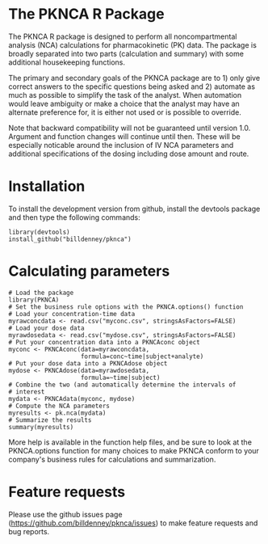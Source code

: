 The PKNCA R Package
=====

The PKNCA R package is designed to perform all noncompartmental
analysis (NCA) calculations for pharmacokinetic (PK) data.  The
package is broadly separated into two parts (calculation and summary)
with some additional housekeeping functions.

The primary and secondary goals of the PKNCA package are to 1) only
give correct answers to the specific questions being asked and 2)
automate as much as possible to simplify the task of the analyst. When
automation would leave ambiguity or make a choice that the analyst may
have an alternate preference for, it is either not used or is possible
to override.

Note that backward compatibility will not be guaranteed until version
1.0.  Argument and function changes will continue until then.  These
will be especially noticable around the inclusion of IV NCA parameters
and additional specifications of the dosing including dose amount and
route.

# Installation

To install the development version from github, install the devtools
package and then type the following commands:

    library(devtools)
    install_github("billdenney/pknca")

# Calculating parameters

    # Load the package
    library(PKNCA)
    # Set the business rule options with the PKNCA.options() function
    # Load your concentration-time data
    myrawconcdata <- read.csv("myconc.csv", stringsAsFactors=FALSE)
    # Load your dose data
    myrawdosedata <- read.csv("mydose.csv", stringsAsFactors=FALSE)
    # Put your concentration data into a PKNCAconc object
    myconc <- PKNCAconc(data=myrawconcdata,
                        formula=conc~time|subject+analyte)
    # Put your dose data into a PKNCAdose object
    mydose <- PKNCAdose(data=myrawdosedata,
                        formula=~time|subject)
    # Combine the two (and automatically determine the intervals of
    # interest
    mydata <- PKNCAdata(myconc, mydose)
    # Compute the NCA parameters
    myresults <- pk.nca(mydata)
    # Summarize the results
    summary(myresults)

More help is available in the function help files, and be sure to look
at the PKNCA.options function for many choices to make PKNCA conform
to your company's business rules for calculations and summarization.

# Feature requests

Please use the github issues page
(https://github.com/billdenney/pknca/issues) to make feature requests
and bug reports.